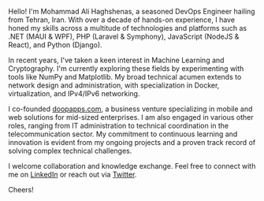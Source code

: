 Hello! I'm Mohammad Ali Haghshenas, a seasoned DevOps Engineer hailing from Tehran, Iran. With over a decade of hands-on experience, I have honed my skills across a multitude of technologies and platforms such as .NET (MAUI & WPF), PHP (Laravel & Symphony), JavaScript (NodeJS & React), and Python (Django).

In recent years, I've taken a keen interest in Machine Learning and Cryptography. I'm currently exploring these fields by experimenting with tools like NumPy and Matplotlib. My broad technical acumen extends to network design and administration, with specialization in Docker, virtualization, and IPv4/IPv6 networking.

I co-founded [doopapps.com](https://doopapps.com), a business venture specializing in mobile and web solutions for mid-sized enterprises. I am also engaged in various other roles, ranging from IT administration to technical coordination in the telecommunication sector. My commitment to continuous learning and innovation is evident from my ongoing projects and a proven track record of solving complex technical challenges.

I welcome collaboration and knowledge exchange. Feel free to connect with me on [LinkedIn](https://linkedin.com/in/mohammad-ali-haghshenas-367316137) or reach out via [Twitter](https://twitter.com/your_twitter_handle).

Cheers!
